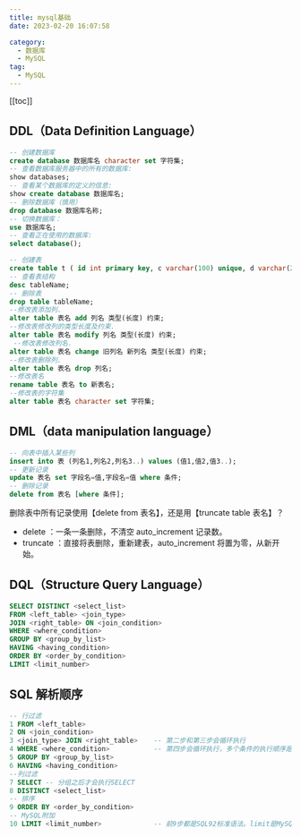 ```yaml
---
title: mysql基础
date: 2023-02-20 16:07:58

category: 
  - 数据库
  - MySQL
tag: 
  - MySQL
---
```


<!-- more -->

[[toc]]

## DDL（Data Definition Language）

```sql
-- 创建数据库
create database 数据库名 character set 字符集;
-- 查看数据库服务器中的所有的数据库:
show databases;
-- 查看某个数据库的定义的信息:
show create database 数据库名;
-- 删除数据库（慎用）
drop database 数据库名称;
-- 切换数据库：
use 数据库名;
-- 查看正在使用的数据库:
select database();

-- 创建表
create table t ( id int primary key, c varchar(100) unique, d varchar(200) not null ) engine = innodb charset = utf8;
-- 查看表结构
desc tableName;
-- 删除表
drop table tableName;
--修改表添加列.
alter table 表名 add 列名 类型(长度) 约束;
--修改表修改列的类型长度及约束.
alter table 表名 modify 列名 类型(长度) 约束;
 --修改表修改列名.
alter table 表名 change 旧列名 新列名 类型(长度) 约束;
--修改表删除列.
alter table 表名 drop 列名;
--修改表名
rename table 表名 to 新表名;
--修改表的字符集
alter table 表名 character set 字符集;
```

## DML（data manipulation language）

```sql
-- 向表中插入某些列
insert into 表 (列名1,列名2,列名3..) values (值1,值2,值3..);
-- 更新记录
update 表名 set 字段名=值,字段名=值 where 条件;
-- 删除记录
delete from 表名 [where 条件];
```

删除表中所有记录使用【delete from 表名】，还是用【truncate table 表名】？

- delete ：一条一条删除，不清空 auto_increment 记录数。
- truncate ：直接将表删除，重新建表，auto_increment 将置为零，从新开始。

## DQL（Structure Query Language）

```sql
SELECT DISTINCT <select_list>
FROM <left_table> <join_type>
JOIN <right_table> ON <join_condition>
WHERE <where_condition>
GROUP BY <group_by_list>
HAVING <having_condition>
ORDER BY <order_by_condition>
LIMIT <limit_number>
```

## SQL 解析顺序

```sql
-- 行过滤
1 FROM <left_table>
2 ON <join_condition>
3 <join_type> JOIN <right_table>    -- 第二步和第三步会循环执行
4 WHERE <where_condition>           -- 第四步会循环执行，多个条件的执行顺序是从左往右的。
5 GROUP BY <group_by_list>
6 HAVING <having_condition>
--列过滤
7 SELECT -- 分组之后才会执行SELECT
8 DISTINCT <select_list>
-- 排序
9 ORDER BY <order_by_condition>
-- MySQL附加
10 LIMIT <limit_number>             -- 前9步都是SQL92标准语法。limit是MySQL的独有语法。
```

